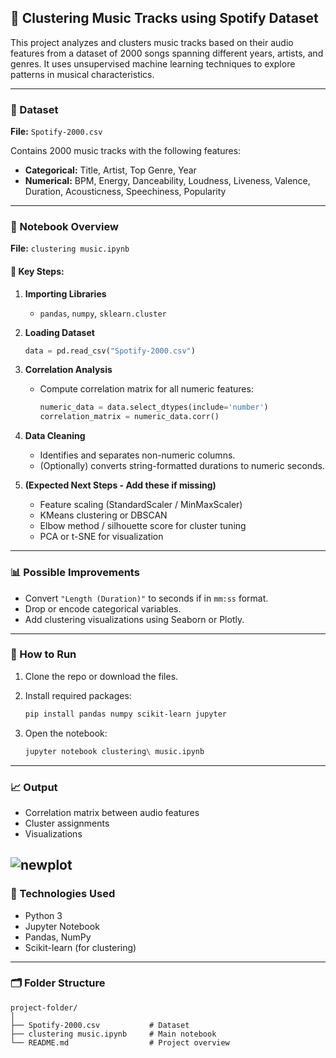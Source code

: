## 🎵 Clustering Music Tracks using Spotify Dataset

This project analyzes and clusters music tracks based on their audio features from a dataset of 2000 songs spanning different years, artists, and genres. It uses unsupervised machine learning techniques to explore patterns in musical characteristics.

---

### 📁 Dataset

**File:** `Spotify-2000.csv`

Contains 2000 music tracks with the following features:

* **Categorical:** Title, Artist, Top Genre, Year
* **Numerical:** BPM, Energy, Danceability, Loudness, Liveness, Valence, Duration, Acousticness, Speechiness, Popularity

---

### 📒 Notebook Overview

**File:** `clustering music.ipynb`

#### 📌 Key Steps:

1. **Importing Libraries**

   * `pandas`, `numpy`, `sklearn.cluster`

2. **Loading Dataset**

   ```python
   data = pd.read_csv("Spotify-2000.csv")
   ```

3. **Correlation Analysis**

   * Compute correlation matrix for all numeric features:

     ```python
     numeric_data = data.select_dtypes(include='number')
     correlation_matrix = numeric_data.corr()
     ```

4. **Data Cleaning**

   * Identifies and separates non-numeric columns.
   * (Optionally) converts string-formatted durations to numeric seconds.

5. **(Expected Next Steps - Add these if missing)**

   * Feature scaling (StandardScaler / MinMaxScaler)
   * KMeans clustering or DBSCAN
   * Elbow method / silhouette score for cluster tuning
   * PCA or t-SNE for visualization

---

### 📊 Possible Improvements

* Convert `"Length (Duration)"` to seconds if in `mm:ss` format.
* Drop or encode categorical variables.
* Add clustering visualizations using Seaborn or Plotly.

---

### 🚀 How to Run

1. Clone the repo or download the files.
2. Install required packages:

   ```bash
   pip install pandas numpy scikit-learn jupyter
   ```
3. Open the notebook:

   ```bash
   jupyter notebook clustering\ music.ipynb
   ```

---

### 📈 Output

* Correlation matrix between audio features
* Cluster assignments
* Visualizations

  
![newplot](https://github.com/user-attachments/assets/adee5bb7-2ff4-4747-9474-d7a15574765f)
---

### 🧠 Technologies Used

* Python 3
* Jupyter Notebook
* Pandas, NumPy
* Scikit-learn (for clustering)

---

### 🗂 Folder Structure

```
project-folder/
│
├── Spotify-2000.csv           # Dataset
├── clustering music.ipynb     # Main notebook
└── README.md                  # Project overview
